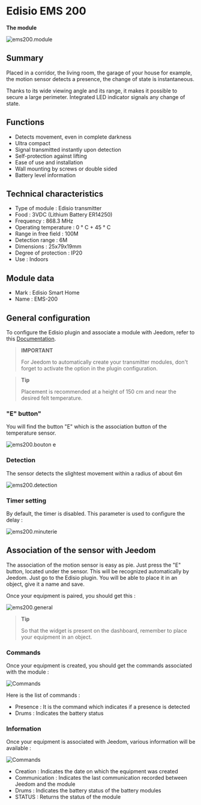 # Edisio EMS 200

**The module**

![ems200.module](images/ems200/ems200.module.jpg)

## Summary

Placed in a corridor, the living room, the garage of your house for example, the motion sensor detects a presence, the change of state is instantaneous.

Thanks to its wide viewing angle and its range, it makes it possible to secure a large perimeter. Integrated LED indicator signals any change of state.

## Functions

-   Detects movement, even in complete darkness
-   Ultra compact
-   Signal transmitted instantly upon detection
-   Self-protection against lifting
-   Ease of use and installation
-   Wall mounting by screws or double sided
-   Battery level information

## Technical characteristics

-   Type of module : Edisio transmitter
-   Food : 3VDC (Lithium Battery ER14250)
-   Frequency : 868.3 MHz
-   Operating temperature : 0 ° C + 45 ° C
-   Range in free field : 100M
-   Detection range : 6M
-   Dimensions : 25x79x19mm
-   Degree of protection : IP20
-   Use : Indoors

## Module data

-   Mark : Edisio Smart Home
-   Name : EMS-200

## General configuration

To configure the Edisio plugin and associate a module with Jeedom, refer to this [Documentation](https://doc.jeedom.com/en_US/plugins/automation%20protocol/edisio/).

> **IMPORTANT**
>
> For Jeedom to automatically create your transmitter modules, don't forget to activate the option in the plugin configuration.

> **Tip**
>
> Placement is recommended at a height of 150 cm and near the desired felt temperature.

### "E" button"

You will find the button "E" which is the association button of the temperature sensor.

![ems200.bouton e](images/ems200/ems200.bouton-e.jpg)

### Detection

The sensor detects the slightest movement within a radius of about 6m

![ems200.detection](images/ems200/ems200.detection.jpg)

### Timer setting

By default, the timer is disabled. This parameter is used to configure the delay :

![ems200.minuterie](images/ems200/ems200.minuterie.jpg)

## Association of the sensor with Jeedom

The association of the motion sensor is easy as pie. Just press the "E" button, located under the sensor. This will be recognized automatically by Jeedom. Just go to the Edisio plugin. You will be able to place it in an object, give it a name and save.

Once your equipment is paired, you should get this :

![ems200.general](images/ems200/ems200.general.jpg)

> **Tip**
>
> So that the widget is present on the dashboard, remember to place your equipment in an object.

### Commands

Once your equipment is created, you should get the commands associated with the module :

![Commands](images/ems200/ems200.commande.jpg)

Here is the list of commands :

-   Presence : It is the command which indicates if a presence is detected
-   Drums : Indicates the battery status

### Information

Once your equipment is associated with Jeedom, various information will be available :

![Commands](images/ems200/ems200.informations.jpg)

-   Creation : Indicates the date on which the equipment was created
-   Communication : Indicates the last communication recorded between Jeedom and the module
-   Drums : Indicates the battery status of the battery modules
-   STATUS : Returns the status of the module
